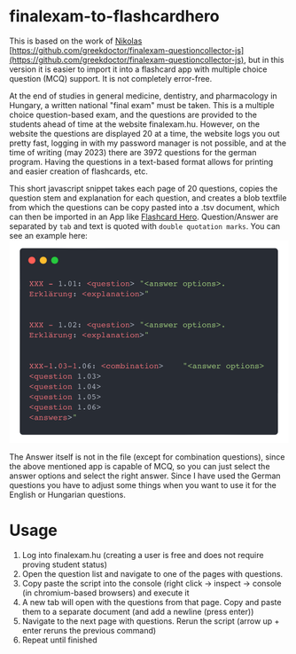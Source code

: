 # finalexam-to-flashcardhero

This is based on the work of [Nikolas](https://greek.doctor) [https://github.com/greekdoctor/finalexam-questioncollector-js](https://github.com/greekdoctor/finalexam-questioncollector-js), but in this version it is easier to import it into a flashcard app with multiple choice question (MCQ) support. It is not completely error-free.

At the end of studies in general medicine, dentistry, and pharmacology in Hungary, a written national "final exam" must be taken. This is a multiple choice question-based exam, and the questions are provided to the students ahead of time at the website finalexam.hu. However, on the website the questions are displayed 20 at a time, the website logs you out pretty fast, logging in with my password manager is not possible, and at the time of writing (may 2023) there are 3972 questions for the german program. Having the questions in a text-based format allows for printing and easier creation of flashcards, etc.

This short javascript snippet takes each page of 20 questions, copies the question stem and explanation for each question, and creates a blob textfile from which the questions can be copy pasted into a .tsv document, which can then be imported in an App like [Flashcard Hero](http://flashcardhero.com). Question/Answer are separated by `tab` and text is quoted with `double quotation marks`. You can see an example here:
![carbon code example](https://github.com/justspacedog/finalexam-to-flashcard/raw/main/carbon.png)

The Answer itself is not in the file (except for combination questions), since the above mentioned app is capable of MCQ, so you can just select the answer options and select the right answer. Since I have used the German questions you have to adjust some things when you want to use it for the English or Hungarian questions.

# Usage

1. Log into finalexam.hu (creating a user is free and does not require proving student status)
2. Open the question list and navigate to one of the pages with questions.
3. Copy paste the script into the console (right click -> inspect -> console (in chromium-based browsers) and execute it
4. A new tab will open with the questions from that page. Copy and paste them to a separate document (and add a newline (press enter))
5. Navigate to the next page with questions. Rerun the script (arrow up + enter reruns the previous command)
6. Repeat until finished

